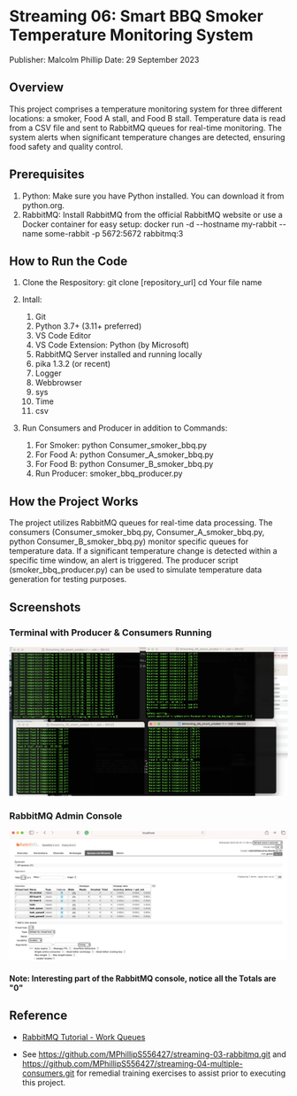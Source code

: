 # Streaming 06: Smart BBQ Smoker Temperature Monitoring System
Publisher: Malcolm Phillip
Date:  29 September 2023

## Overview
This project comprises a temperature monitoring system for three different locations: a smoker, Food A stall, and Food B stall. Temperature data is read from a CSV file and sent to RabbitMQ queues for real-time monitoring. The system alerts when significant temperature changes are detected, ensuring food safety and quality control.

## Prerequisites
1. Python: Make sure you have Python installed. You can download it from python.org.
2. RabbitMQ: Install RabbitMQ from the official RabbitMQ website or use a Docker container for easy setup: docker run -d --hostname my-rabbit --name some-rabbit -p 5672:5672 rabbitmq:3


## How to Run the Code
1. Clone the Respository:
git clone [repository_url]
cd Your file name

1. Intall:
    1. Git
    1. Python 3.7+ (3.11+ preferred)
    1. VS Code Editor
    1. VS Code Extension: Python (by Microsoft)
    1. RabbitMQ Server installed and running locally
    1. pika 1.3.2 (or recent)
    1. Logger 
    1. Webbrowser
    1. sys
    1. Time
    1. csv

1. Run Consumers and Producer in addition to Commands:
    1. For Smoker:
        python Consumer_smoker_bbq.py
    1. For Food A:
        python Consumer_A_smoker_bbq.py
    1. For Food B:
        python Consumer_B_smoker_bbq.py
    1. Run Producer: 
        smoker_bbq_producer.py

## How the Project Works
The project utilizes RabbitMQ queues for real-time data processing. The consumers (Consumer_smoker_bbq.py, Consumer_A_smoker_bbq.py, python Consumer_B_smoker_bbq.py) monitor specific queues for temperature data. If a significant temperature change is detected within a specific time window, an alert is triggered. The producer script (smoker_bbq_producer.py) can be used to simulate temperature data generation for testing purposes.

## Screenshots
### Terminal with Producer & Consumers Running
![Alt text](<Screenshot 2023-09-29 at 5.47.59 PM.png>)

### RabbitMQ Admin Console
![Alt text](<Screenshot 2023-09-29 at 5.48.24 PM-1.png>)
#### Note: Interesting part of the RabbitMQ console, notice all the Totals are "0"

## Reference

- [RabbitMQ Tutorial - Work Queues](https://www.rabbitmq.com/tutorials/tutorial-two-python.html)

- See https://github.com/MPhillipS556427/streaming-03-rabbitmq.git and https://github.com/MPhillipS556427/streaming-04-multiple-consumers.git for remedial training exercises to assist prior to executing this project.
